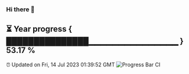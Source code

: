 ### Hi there 👋
⏳ Year progress { ███████████████▁▁▁▁▁▁▁▁▁▁▁▁▁▁▁ } 53.17 %
---
⏰ Updated on Fri, 14 Jul 2023 01:39:52 GMT
![Progress Bar CI](https://github.com/liununu/liununu/workflows/Progress%20Bar%20CI/badge.svg)
